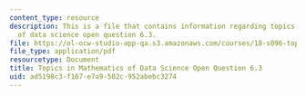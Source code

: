 ```yaml
---
content_type: resource
description: This is a file that contains information regarding topics in mathematics
  of data science open question 6.3.
file: https://ol-ocw-studio-app-qa.s3.amazonaws.com/courses/18-s096-topics-in-mathematics-of-data-science-fall-2015/ad5198c3f167e7a9502c952abebc3274_MIT18_S096F15_Open6.3.pdf
file_type: application/pdf
resourcetype: Document
title: Topics in Mathematics of Data Science Open Question 6.3
uid: ad5198c3-f167-e7a9-502c-952abebc3274
---
```


